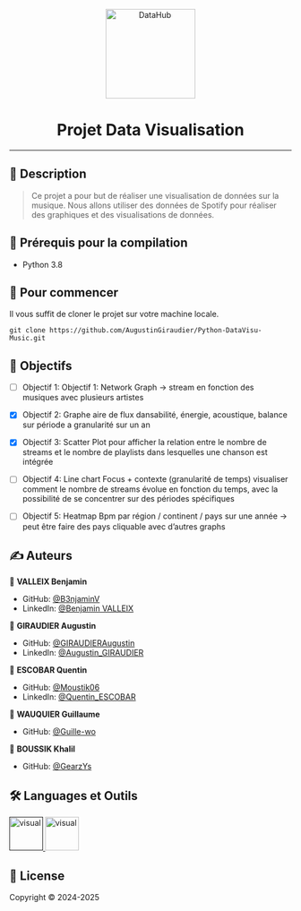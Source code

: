 <p align="center">
<img alt="DataHub" src="https://www.miage.fr/wp-content/uploads/2020/11/MIAGE_LOGO-RESEAU_COULEURS.png" height="160px" />
</p>
<h1 align="center"> Projet Data Visualisation </h1>

---

## 📝 Description

> Ce projet a pour but de réaliser une visualisation de données sur la musique. Nous allons utiliser des données de Spotify pour réaliser des graphiques et des visualisations de données.

## 📍 Prérequis pour la compilation

- Python 3.8

## 🏁 Pour commencer
Il vous suffit de cloner le projet sur votre machine locale.
```shell
git clone https://github.com/AugustinGiraudier/Python-DataVisu-Music.git
```

## 🚀 Objectifs

- [ ] Objectif 1: Objectif 1: Network Graph -> stream en fonction des musiques avec plusieurs artistes

- [x] Objectif 2: Graphe aire de flux dansabilité, énergie, acoustique, balance sur période a granularité sur un an

- [x] Objectif 3: Scatter Plot pour afficher la relation entre le nombre de streams et le nombre de playlists dans lesquelles une chanson est intégrée

- [ ] Objectif 4: Line chart Focus + contexte (granularité de temps) visualiser comment le nombre de streams évolue en fonction du temps, avec la possibilité de se concentrer sur des périodes spécifiques

- [ ] Objectif 5: Heatmap Bpm par région / continent / pays sur une année -> peut être faire des pays cliquable avec d’autres graphs


## ✍️ Auteurs

👤 **VALLEIX Benjamin**

* GitHub: [@B3njaminV](https://github.com/B3njaminV)
* LinkedIn: [@Benjamin VALLEIX](https://www.linkedin.com/in/benjamin-valleix-27115719a)

👤 **GIRAUDIER Augustin**

* GitHub: [@GIRAUDIERAugustin](https://github.com/AugustinGiraudier)
* LinkedIn: [@Augustin_GIRAUDIER](https://fr.linkedin.com/in/augustin-giraudier)

👤 **ESCOBAR Quentin**

* GitHub: [@Moustik06](https://github.com/Moustik06)
* LinkedIn: [@Quentin_ESCOBAR](https://fr.linkedin.com/in/quentin-escobar-78a544302)

👤 **WAUQUIER Guillaume**

* GitHub: [@Guille-wo](https://github.com/Guille-wo)

👤 **BOUSSIK Khalil**

* GitHub: [@GearzYs](https://github.com/GearzYs)

## 🛠  Languages et Outils

<p>
    <a href="" target="_blank"> 
        <img src="https://www.vectorlogo.zone/logos/python/python-icon.svg" alt="visual" width="60" height="60"/>
    </a>
    <a href="/" target="_blank"> 
        <img src="https://upload.wikimedia.org/wikipedia/commons/thumb/1/1d/PyCharm_Icon.svg/512px-PyCharm_Icon.svg.png" alt="visual" width="60" height="60"/>
    </a>
</p>


## 📝 License

Copyright © 2024-2025
